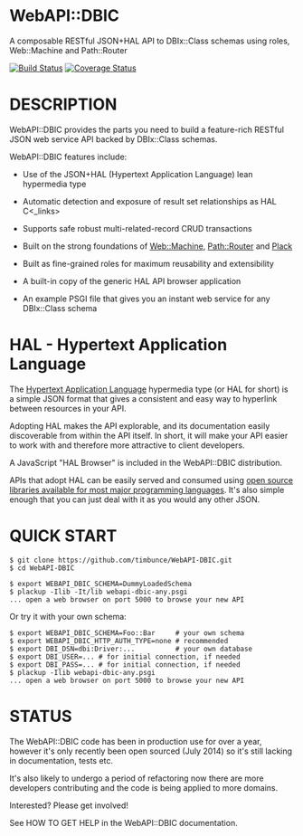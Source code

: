 # WebAPI::DBIC

A composable RESTful JSON+HAL API to DBIx::Class schemas using roles, Web::Machine and Path::Router

[![Build Status](https://secure.travis-ci.org/timbunce/WebAPI-DBIC.png)](http://travis-ci.org/timbunce/WebAPI-DBIC)
[![Coverage Status](https://coveralls.io/repos/timbunce/WebAPI-DBIC/badge.png)](https://coveralls.io/r/timbunce/WebAPI-DBIC)

# DESCRIPTION

WebAPI::DBIC provides the parts you need to build a feature-rich RESTful JSON web
service API backed by DBIx::Class schemas.

WebAPI::DBIC features include:

* Use of the JSON+HAL (Hypertext Application Language) lean hypermedia type

* Automatic detection and exposure of result set relationships as HAL C<_links>

* Supports safe robust multi-related-record CRUD transactions

* Built on the strong foundations of [Web::Machine](https://metacpan.org/pod/Web::Machine),
[Path::Router](https://metacpan.org/pod/Path::Router) and [Plack](https://metacpan.org/pod/Plack)

* Built as fine-grained roles for maximum reusability and extensibility

* A built-in copy of the generic HAL API browser application

* An example PSGI file that gives you an instant web service for any DBIx::Class schema

# HAL - Hypertext Application Language

The [Hypertext Application Language](http://stateless.co/hal_specification.html)
hypermedia type (or HAL for short)
is a simple JSON format that gives a consistent and easy way to hyperlink
between resources in your API.

Adopting HAL makes the API explorable, and its documentation easily
discoverable from within the API itself.  In short, it will make your API
easier to work with and therefore more attractive to client developers.

A JavaScript "HAL Browser" is included in the WebAPI::DBIC distribution.

APIs that adopt HAL can be easily served and consumed using [open source
libraries available for most major programming languages](https://github.com/mikekelly/hal_specification/wiki/Libraries).
It's also simple enough that you can just deal with it as you would any other
JSON.  

# QUICK START

    $ git clone https://github.com/timbunce/WebAPI-DBIC.git
    $ cd WebAPI-DBIC

    $ export WEBAPI_DBIC_SCHEMA=DummyLoadedSchema
    $ plackup -Ilib -It/lib webapi-dbic-any.psgi
    ... open a web browser on port 5000 to browse your new API

Or try it with your own schema:

    $ export WEBAPI_DBIC_SCHEMA=Foo::Bar     # your own schema
    $ export WEBAPI_DBIC_HTTP_AUTH_TYPE=none # recommended
    $ export DBI_DSN=dbi:Driver:...          # your own database
    $ export DBI_USER=... # for initial connection, if needed
    $ export DBI_PASS=... # for initial connection, if needed
    $ plackup -Ilib webapi-dbic-any.psgi
    ... open a web browser on port 5000 to browse your new API


# STATUS

The WebAPI::DBIC code has been in production use for over a year, however it's
only recently been open sourced (July 2014) so it's still lacking in
documentation, tests etc.

It's also likely to undergo a period of refactoring now there are more
developers contributing and the code is being applied to more domains.

Interested? Please get involved!

See HOW TO GET HELP in the WebAPI::DBIC documentation.



